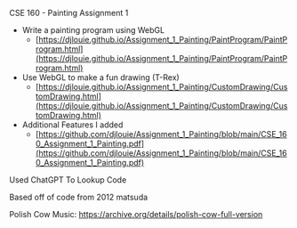 CSE 160 - Painting Assignment 1

* Write a painting program using WebGL
    * [https://djlouie.github.io/Assignment_1_Painting/PaintProgram/PaintProgram.html](https://djlouie.github.io/Assignment_1_Painting/PaintProgram/PaintProgram.html)
* Use WebGL to make a fun drawing (T-Rex)
    * [https://djlouie.github.io/Assignment_1_Painting/CustomDrawing/CustomDrawing.html](https://djlouie.github.io/Assignment_1_Painting/CustomDrawing/CustomDrawing.html)
* Additional Features I added
    * [https://github.com/djlouie/Assignment_1_Painting/blob/main/CSE_160_Assignment_1_Painting.pdf](https://github.com/djlouie/Assignment_1_Painting/blob/main/CSE_160_Assignment_1_Painting.pdf)


Used ChatGPT To Lookup Code

Based off of code from 2012 matsuda

Polish Cow Music:
https://archive.org/details/polish-cow-full-version 